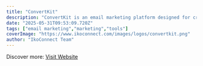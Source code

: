 ```yaml
---
title: "ConvertKit"
description: "ConvertKit is an email marketing platform designed for creators, helping you grow your audience and earn money."
date: "2025-05-31T09:53:09.720Z"
tags: ["email marketing","marketing","tools"]
coverImage: "https://www.ikoconnect.com/images/logos/convertkit.png"
author: "IkoConnect Team"
---
```


Discover more: [Visit Website](https://convertkit.com/)
